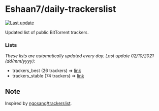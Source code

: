 
# Eshaan7/daily-trackerslist 

[![Last update](https://img.shields.io/badge/Last%20update-02/10/2021-blue.svg)](#)

Updated list of public BitTorrent trackers.

### Lists
*These lists are automatically updated every day. Last update 02/10/2021 (_dd/mm/yyyy_):*

* trackers_best (26 trackers) => [link](https://raw.githubusercontent.com/eshaan7/daily-trackerslist/master/trackers_best.txt)
* trackers_stable (74 trackers) => [link](https://raw.githubusercontent.com/eshaan7/daily-trackerslist/master/trackers_stable.txt)

## Note

Inspired by [ngosang/trackerslist](https://github.com/ngosang/trackerslist).
